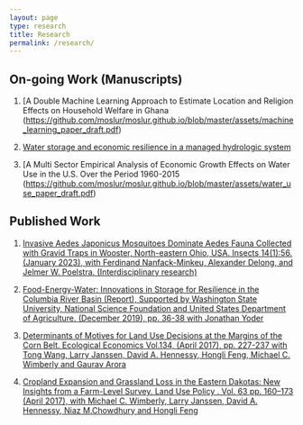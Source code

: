 ```yaml
---
layout: page
type: research
title: Research
permalink: /research/
---
```


## On-going Work (Manuscripts)

1. [A Double Machine Learning Approach to Estimate Location and Religion Effects on Household Welfare in Ghana (https://github.com/moslur/moslur.github.io/blob/master/assets/machine_learning_paper_draft.pdf)

2. [Water storage and economic resilience in a managed hydrologic system](https://github.com/moslur/moslur.github.io/blob/master/assets/water_use_paper_draft.pdf)

3. [A Multi Sector Empirical Analysis of Economic Growth Effects on Water Use in the U.S. Over the Period 1960-2015 (https://github.com/moslur/moslur.github.io/blob/master/assets/water_use_paper_draft.pdf)


## Published Work

1. <a href="https://pubmed.ncbi.nlm.nih.gov/36661984/" target="_blank">Invasive Aedes Japonicus Mosquitoes Dominate Aedes Fauna Collected with Gravid Traps in Wooster, North-eastern Ohio, USA. Insects 14(1):56. (January 2023), with Ferdinand Nanfack-Minkeu, Alexander Delong, and Jelmer W. Poelstra. (Interdisciplinary research) </a>

2. <a href="https://s3.wp.wsu.edu/uploads/sites/1428/2019/12/2019-FINAL-Columbia-FEW-Progress-Report.pdf" target="_blank">Food-Energy-Water: Innovations in Storage for Resilience in the Columbia River Basin (Report), Supported by Washington State University, National Science Foundation and United States Department of Agriculture. (December 2019), pp. 36-38 with Jonathan Yoder</a>

3. <a href="https://www.sciencedirect.com/science/article/abs/pii/S0921800916304888" target ="_blank" target="_blank"> Determinants of Motives for Land Use Decisions at the Margins of the Corn Belt. Ecological Economics Vol.134, (April 2017), pp. 227-237 with Tong Wang, Larry Janssen, David A. Hennessy, Hongli Feng, Michael C. Wimberly and Gaurav Arora </a>

4. <a href="https://www.sciencedirect.com/science/article/pii/S0264837716310857" target="_blank"> Cropland Expansion and Grassland Loss in the Eastern Dakotas: New Insights from a Farm-Level Survey. Land Use Policy . Vol. 63 pp. 160–173 (April 2017), with Michael C. Wimberly, Larry Janssen, David A. Hennessy, Niaz M.Chowdhury and Hongli Feng </a>


